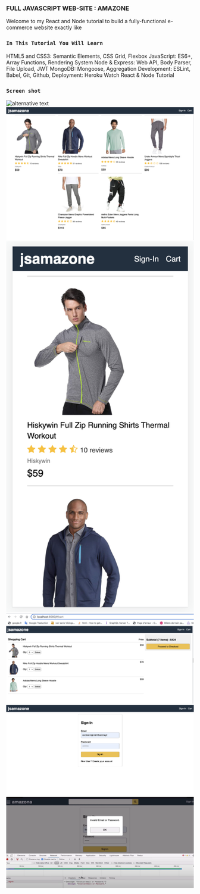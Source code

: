 ### FULL JAVASCRIPT WEB-SITE : AMAZONE
Welcome to my React and Node tutorial to build a fully-functional e-commerce website exactly like
### `In This Tutorial You Will Learn`

HTML5 and CSS3: Semantic Elements, CSS Grid, Flexbox
JavaScript: ES6+, Array Functions, Rendering System
Node & Express: Web API, Body Parser, File Upload, JWT
MongoDB: Mongoose, Aggregation
Development: ESLint, Babel, Git, Github,
Deployment: Heroku
Watch React & Node Tutorial

### `Screen shot`
 ![alternative text](0.png "img")
 ![alternative text](1.png "img")
 ![alternative text](2.png "img")
 ![alternative text](3.png "img")
 ![alternative text](4.png "img")
 ![alternative text](5.png "img")

